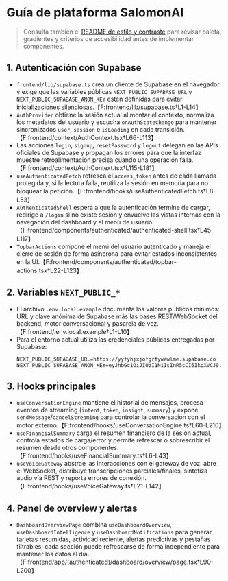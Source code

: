 # Guía de plataforma SalomonAI

> Consulta también el [README de estilo y contraste](./style-guide.md) para revisar paleta, gradientes y criterios de accesibilidad antes de implementar componentes.

## 1. Autenticación con Supabase
- `frontend/lib/supabase.ts` crea un cliente de Supabase en el navegador y exige que las variables públicas `NEXT_PUBLIC_SUPABASE_URL` y `NEXT_PUBLIC_SUPABASE_ANON_KEY` estén definidas para evitar inicializaciones silenciosas.【F:frontend/lib/supabase.ts†L1-L14】
- `AuthProvider` obtiene la sesión actual al montar el contexto, normaliza los metadatos del usuario y escucha `onAuthStateChange` para mantener sincronizados `user`, `session` e `isLoading` en cada transición.【F:frontend/context/AuthContext.tsx†L66-L113】
- Las acciones `login`, `signup`, `resetPassword` y `logout` delegan en las APIs oficiales de Supabase y propagan los errores para que la interfaz muestre retroalimentación precisa cuando una operación falla.【F:frontend/context/AuthContext.tsx†L115-L181】
- `useAuthenticatedFetch` refresca el `access_token` antes de cada llamada protegida y, si la lectura falla, reutiliza la sesión en memoria para no bloquear la petición.【F:frontend/hooks/useAuthenticatedFetch.ts†L8-L53】
- `AuthenticatedShell` espera a que la autenticación termine de cargar, redirige a `/login` si no existe sesión y envuelve las vistas internas con la navegación del dashboard y el menú de usuario.【F:frontend/components/authenticated/authenticated-shell.tsx†L45-L117】
- `TopbarActions` compone el menú del usuario autenticado y maneja el cierre de sesión de forma asíncrona para evitar estados inconsistentes en la UI.【F:frontend/components/authenticated/topbar-actions.tsx†L22-L123】

## 2. Variables `NEXT_PUBLIC_*`
- El archivo `.env.local.example` documenta los valores públicos mínimos: URL y clave anónima de Supabase más las bases REST/WebSocket del backend, motor conversacional y pasarela de voz.【F:frontend/.env.local.example†L1-L10】
- Para el entorno actual utiliza las credenciales públicas entregadas por Supabase:
  ```env
  NEXT_PUBLIC_SUPABASE_URL=https://yyfyhjxjofgrfywawlme.supabase.co
  NEXT_PUBLIC_SUPABASE_ANON_KEY=eyJhbGciOiJIUzI1NiIsInR5cCI6IkpXVCJ9.eyJpc3MiOiJzdXBhYmFzZSIsInJlZiI6Inl5Znloanhqb2ZncmZ5d2F3bG1lIiwicm9sZSI6ImFub24iLCJpYXQiOjE3NTkzNTUyNjcsImV4cCI6MjA3NDkzMTI2N30.Pw_AxMp8YOYXhHOUJlRN_wTmRjHSh6Tfa22BsIJwTj0
  ```

## 3. Hooks principales
- `useConversationEngine` mantiene el historial de mensajes, procesa eventos de streaming (`intent`, `token`, `insight`, `summary`) y expone `sendMessage`/`cancelStreaming` para controlar la conversación con el motor externo.【F:frontend/hooks/useConversationEngine.ts†L60-L210】
- `useFinancialSummary` carga el resumen financiero de la sesión actual, controla estados de carga/error y permite refrescar o sobrescribir el resumen desde otros componentes.【F:frontend/hooks/useFinancialSummary.ts†L6-L43】
- `useVoiceGateway` abstrae las interacciones con el gateway de voz: abre el WebSocket, distribuye transcripciones parciales/finales, sintetiza audio vía REST y reporta errores de conexión.【F:frontend/hooks/useVoiceGateway.ts†L21-L142】

## 4. Panel de overview y alertas
- `DashboardOverviewPage` combina `useDashboardOverview`, `useDashboardIntelligence` y `useDashboardNotifications` para generar tarjetas resumidas, actividad reciente, alertas predictivas y pestañas filtrables; cada sección puede refrescarse de forma independiente para mantener los datos al día.【F:frontend/app/(authenticated)/dashboard/overview/page.tsx†L90-L200】
